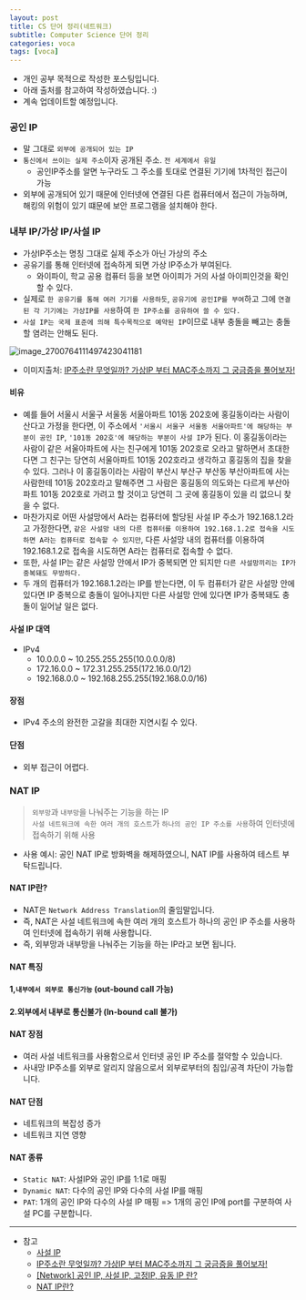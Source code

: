 ```yaml
---
layout: post
title: CS 단어 정리(네트워크)
subtitle: Computer Science 단어 정리
categories: voca
tags: [voca]
---
```


- 개인 공부 목적으로 작성한 포스팅입니다.
- 아래 출처를 참고하여 작성하였습니다. :)
- 계속 업데이트할 예정입니다.

### 공인 IP

- 말 그대로 `외부에 공개되어 있는 IP`
- `통신에서 쓰이는 실제 주소`이자 공개된 주소. `전 세계에서 유일`
  - 공인IP주소를 알면 누구라도 그 주소를 토대로 연결된 기기에 1차적인 접근이 가능
- 외부에 공개되어 있기 때문에 인터넷에 연결된 다른 컴퓨터에서 접근이 가능하며, 해킹의 위험이 있기 떄문에 보안 프로그램을 설치해야 한다.

### 내부 IP/가상 IP/사설 IP

- 가상IP주소는 명칭 그대로 실제 주소가 아닌 가상의 주소
- 공유기를 통해 인터넷에 접속하게 되면 가상 IP주소가 부여된다.
  - 와이파이, 학교 공용 컴퓨터 등을 보면 아이피가 거의 사설 아이피인것을 확인 할 수 있다.
- 실제로 `한 공유기를 통해 여러 기기를 사용하듯`, `공유기에 공인IP를 부여`하고 그에 `연결된 각 기기에는 가상IP를 사용`하여 `한 IP주소를 공유하여 쓸 수 있다.`
- `사설 IP는 국제 표준에 의해 특수목적으로 예약된 IP`이므로 내부 충돌을 빼고는 충돌할 염려는 안해도 된다.

![image_2700764111497423041181](https://user-images.githubusercontent.com/75410527/193409467-c26580a7-a46a-44f3-840d-267fd31ffd20.jpeg)

- 이미지출처: [IP주소란 무엇일까? 가상IP 부터 MAC주소까지 그 궁금증을 풀어보자!](https://m.blog.naver.com/PostView.naver?isHttpsRedirect=true&blogId=with_msip&logNo=221029109709)

#### 비유

- 예를 들어 서울시 서울구 서울동 서울아파트 101동 202호에 홍길동이라는 사람이 산다고 가정을 한다면, 이 주소에서 `'서울시 서울구 서울동 서울아파트'에 해당하는 부분이 공인 IP`, `'101동 202호'에 해당하는 부분이 사설 IP`가 된다. 이 홍길동이라는 사람이 같은 서울아파트에 사는 친구에게 101동 202호로 오라고 말하면서 초대한다면 그 친구는 당연히 서울아파트 101동 202호라고 생각하고 홍길동의 집을 찾을 수 있다. 그러나 이 홍길동이라는 사람이 부산시 부산구 부산동 부산아파트에 사는 사람한테 101동 202호라고 말해주면 그 사람은 홍길동의 의도와는 다르게 부산아파트 101동 202호로 가려고 할 것이고 당연히 그 곳에 홍길동이 있을 리 없으니 찾을 수 없다.
- 마찬가지로 어떤 사설망에서 A라는 컴퓨터에 할당된 사설 IP 주소가 192.168.1.2라고 가정한다면, `같은 사설망 내의 다른 컴퓨터를 이용하여 192.168.1.2로 접속을 시도하면 A라는 컴퓨터로 접속할 수 있지만`, 다른 사설망 내의 컴퓨터를 이용하여 192.168.1.2로 접속을 시도하면 A라는 컴퓨터로 접속할 수 없다.
- 또한, 사설 IP는 같은 사설망 안에서 IP가 중복되면 안 되지만 `다른 사설망끼리는 IP가 중복돼도 무방하다.`
- 두 개의 컴퓨터가 192.168.1.2라는 IP를 받는다면, 이 두 컴퓨터가 같은 사설망 안에 있다면 IP 중복으로 충돌이 일어나지만 다른 사설망 안에 있다면 IP가 중복돼도 충돌이 일어날 일은 없다.

#### 사설 IP 대역

- IPv4
  - 10.0.0.0 ~ 10.255.255.255(10.0.0.0/8)
  - 172.16.0.0 ~ 172.31.255.255(172.16.0.0/12)
  - 192.168.0.0 ~ 192.168.255.255(192.168.0.0/16)

#### 장점

- IPv4 주소의 완전한 고갈을 최대한 지연시킬 수 있다.

#### 단점

- 외부 접근이 어렵다.

### NAT IP

> `외부망`과 `내부망`을 나눠주는 기능을 하는 IP    
> `사설 네트워크에 속한 여러 개의 호스트`가 `하나의 공인 IP 주소를 사용`하여 인터넷에 접속하기 위해 사용
- 사용 예시: 공인 NAT IP로 방화벽을 해제하였으니, NAT IP를 사용하여 테스트 부탁드립니다.

#### NAT IP란?

- NAT은 `Network Address Translation`의 줄임말입니다.
- 즉, NAT은 사설 네트워크에 속한 여러 개의 호스트가 하나의 공인 IP 주소를 사용하여 인터넷에 접속하기 위해 사용합니다.
- 즉, 외부망과 내부망을 나눠주는 기능을 하는 IP라고 보면 됩니다.

#### NAT 특징

#### 1,`내부에서 외부로 통신가능` (out-bound call 가능)
#### 2.외부에서 내부로 통신불가 (In-bound call 불가)

#### NAT 장점

- 여러 사설 네트워크를 사용함으로서 인터넷 공인 IP 주소를 절약할 수 있습니다.
- 사내망 IP주소를 외부로 알리지 않음으로서 외부로부터의 침입/공격 차단이 가능합니다.

#### NAT 단점

- 네트워크의 복잡성 증가
- 네트워크 지연 영향

#### NAT 종류

- `Static NAT`: 사설IP와 공인 IP를 1:1로 매핑
- `Dynamic NAT`: 다수의 공인 IP와 다수의 사설 IP를 매핑
- `PAT`: 1개의 공인 IP와 다수의 사설 IP 매핑 => 1개의 공인 IP에 port를 구분하여 사설 PC를 구분합니다.

---

- 참고
  - [사설 IP](https://namu.wiki/w/%EC%82%AC%EC%84%A4%20IP)
  - [IP주소란 무엇일까? 가상IP 부터 MAC주소까지 그 궁금증을 풀어보자!](https://m.blog.naver.com/PostView.naver?isHttpsRedirect=true&blogId=with_msip&logNo=221029109709)
  - [[Network] 공인 IP, 사설 IP, 고정IP, 유동 IP 란?](https://bamdule.tistory.com/189)
  - [NAT IP란?](https://blog.voidmainvoid.net/319)
